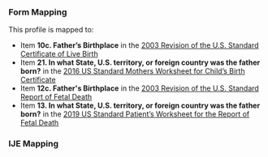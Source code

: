 ### Form Mapping
This profile is mapped to:
 * Item **10c. Father’s Birthplace** in the [2003 Revision of the U.S. Standard Certificate of Live Birth](https://www.cdc.gov/nchs/data/dvs/birth11-03final-ACC.pdf)
 * Item **21. In what State, U.S. territory, or foreign country was the father born?** in the [2016 US Standard Mothers Worksheet for Child’s Birth Certificate](https://www.cdc.gov/nchs/data/dvs/moms-worksheet-2016-508.pdf)
 * Item **12c. Father's Birthplace** in the [2003 Revision of the U.S. Standard Report of Fetal Death](https://www.cdc.gov/nchs/data/dvs/FDEATH11-03finalACC.pdf)
 * Item **13. In what State, U.S. territory, or foreign country was the father born?** in the [2019 US Standard Patient’s Worksheet for the Report of Fetal Death](https://www.cdc.gov/nchs/data/dvs/fetal-death-mother-worksheet-english-2019-508.pdf)

### IJE Mapping

<style>
 .context-menu {cursor: context-menu; color: #438bca;}
 .context-menu:hover {opacity: 0.5;}
</style>
